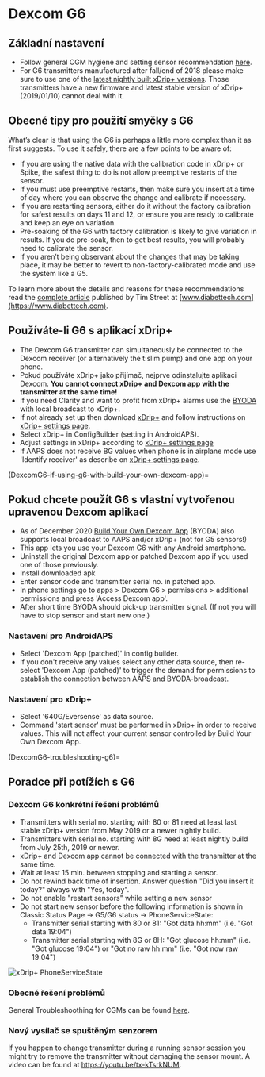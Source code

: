# Dexcom G6

## Základní nastavení

-   Follow general CGM hygiene and setting sensor recommendation [here](../Hardware/GeneralCGMRecommendation.md).
-   For G6 transmitters manufactured after fall/end of 2018 please make sure to use one of the [latest nightly built xDrip+ versions](https://github.com/NightscoutFoundation/xDrip/releases). Those transmitters have a new firmware and latest stable version of xDrip+ (2019/01/10) cannot deal with it.

## Obecné tipy pro použití smyčky s G6

What’s clear is that using the G6 is perhaps a little more complex than it as first suggests. To use it safely, there are a few points to be aware of:

-   If you are using the native data with the calibration code in xDrip+ or Spike, the safest thing to do is not allow preemptive restarts of the sensor.
-   If you must use preemptive restarts, then make sure you insert at a time of day where you can observe the change and calibrate if necessary.
-   If you are restarting sensors, either do it without the factory calibration for safest results on days 11 and 12, or ensure you are ready to calibrate and keep an eye on variation.
-   Pre-soaking of the G6 with factory calibration is likely to give variation in results. If you do pre-soak, then to get best results, you will probably need to calibrate the sensor.
-   If you aren’t being observant about the changes that may be taking place, it may be better to revert to non-factory-calibrated mode and use the system like a G5.

To learn more about the details and reasons for these recommendations read the [complete article](https://www.diabettech.com/artificial-pancreas/diy-looping-and-cgm/) published by Tim Street at [www.diabettech.com](https://www.diabettech.com).

## Používáte-li G6 s aplikací xDrip+

-   The Dexcom G6 transmitter can simultaneously be connected to the Dexcom receiver (or alternatively the t:slim pump) and one app on your phone.
-   Pokud používáte xDrip+ jako přijímač, nejprve odinstalujte aplikaci Dexcom. **You cannot connect xDrip+ and Dexcom app with the transmitter at the same time!**
-   If you need Clarity and want to profit from xDrip+ alarms use the [BYODA](DexcomG6-if-using-g6-with-build-your-own-dexcom-app) with local broadcast to xDrip+.
-   If not already set up then download [xDrip+](https://github.com/NightscoutFoundation/xDrip) and follow instructions on [xDrip+ settings page](../Configuration/xdrip.md).
-   Select xDrip+ in ConfigBuilder (setting in AndroidAPS).
-   Adjust settings in xDrip+ according to [xDrip+ settings page](../Configuration/xdrip.md)
-   If AAPS does not receive BG values when phone is in airplane mode use 'Identify receiver' as describe on [xDrip+ settings page](../Configuration/xdrip.md).

(DexcomG6-if-using-g6-with-build-your-own-dexcom-app)=
## Pokud chcete použít G6 s vlastní vytvořenou upravenou Dexcom aplikací

-   As of December 2020 [Build Your Own Dexcom App](https://docs.google.com/forms/d/e/1FAIpQLScD76G0Y-BlL4tZljaFkjlwuqhT83QlFM5v6ZEfO7gCU98iJQ/viewform?fbzx=2196386787609383750&fbclid=IwAR2aL8Cps1s6W8apUVK-gOqgGpA-McMPJj9Y8emf_P0-_gAsmJs6QwAY-o0) (BYODA) also supports local broadcast to AAPS and/or xDrip+ (not for G5 sensors!)
-   This app lets you use your Dexcom G6 with any Android smartphone.
-   Uninstall the original Dexcom app or patched Dexcom app if you used one of those previously.
-   Install downloaded apk
-   Enter sensor code and transmitter serial no. in patched app.
-   In phone settings go to apps > Dexcom G6 > permissions > additional permissions and press 'Access Dexcom app'.
-   After short time BYODA should pick-up transmitter signal. (If not you will have to stop sensor and start new one.)

### Nastavení pro AndroidAPS

-   Select 'Dexcom App (patched)' in config builder.
-   If you don't receive any values select any other data source, then re-select 'Dexcom App (patched)' to trigger the demand for permissions to establish the connection between AAPS and BYODA-broadcast.

### Nastavení pro xDrip+

-   Select '640G/Eversense' as data source.
-   Command 'start sensor' must be performed in xDrip+ in order to receive values. This will not affect your current sensor controlled by Build Your Own Dexcom App.


(DexcomG6-troubleshooting-g6)=
## Poradce při potížích s G6

### Dexcom G6 konkrétní řešení problémů

-   Transmitters with serial no. starting with 80 or 81 need at least last stable xDrip+ version from May 2019 or a newer nightly build.
-   Transmitters with serial no. starting with 8G need at least nightly build from July 25th, 2019 or newer.
-   xDrip+ and Dexcom app cannot be connected with the transmitter at the same time.
-   Wait at least 15 min. between stopping and starting a sensor.
-   Do not rewind back time of insertion. Answer question "Did you insert it today?" always with "Yes, today".
-   Do not enable "restart sensors" while setting a new sensor
-   Do not start new sensor before the following information is shown in Classic Status Page -> G5/G6 status -> PhoneServiceState:
    -   Transmitter serial starting with 80 or 81: "Got data hh:mm" (i.e. "Got data 19:04")
    -   Transmitter serial starting with 8G or 8H: "Got glucose hh:mm" (i.e. "Got glucose 19:04") or "Got no raw hh:mm" (i.e. "Got now raw 19:04")

![xDrip+ PhoneServiceState](../images/xDrip_Dexcom_PhoneServiceState.png)

### Obecné řešení problémů

General Troubleshoothing for CGMs can be found [here](./GeneralCGMRecommendation.html#troubleshooting).

### Nový vysílač se spuštěným senzorem

If you happen to change transmitter during a running sensor session you might try to remove the transmitter without damaging the sensor mount. A video can be found at <https://youtu.be/tx-kTsrkNUM>.
